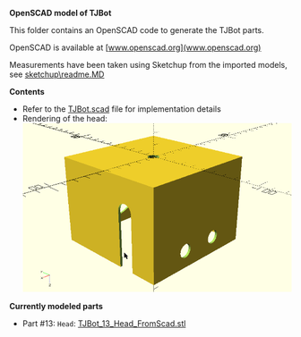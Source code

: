 **OpenSCAD model of TJBot**

This folder contains an OpenSCAD code to generate the TJBot parts.

OpenSCAD is available at [www.openscad.org](www.openscad.org)

Measurements have been taken using Sketchup from the imported models, see [sketchup\readme.MD](..\sketchup\readme.MD)

__Contents__
   * Refer to the [TJBot.scad](TJBot.scad) file for implementation details
   * Rendering of the head:  ![TJBot_13_Head_FromScad.png](TJBot_13_Head_FromScad.png)

__Currently modeled parts__
  * Part #13: `Head`: [TJBot_13_Head_FromScad.stl](TJBot_13_Head_FromScad.stl)
